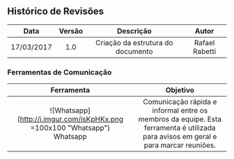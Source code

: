 ## Histórico de Revisões

| Data | Versão | Descrição | Autor |
|:----:|:------:|:---------:|:-----:|
|17/03/2017|1.0|Criação da estrutura do documento|Rafael Rabetti|

### Ferramentas de Comunicação

|**Ferramenta**|**Objetivo**|
|:------------:|:----------:|
|![Whatsapp](http://i.imgur.com/isKpHKx.png =100x100 "Whatsapp") <br /> Whatsapp| Comunicação rápida e informal entre os membros da equipe. Esta ferramenta é utilizada para avisos em geral e para marcar reuniões.|